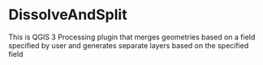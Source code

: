 # DissolveAndSplit
This is QGIS 3 Processing plugin that merges geometries based on a field specified by user and generates separate layers based on the specified field 
